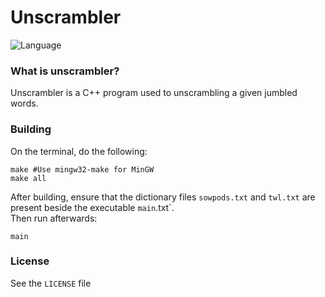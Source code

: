 # Unscrambler  
![Language](https://img.shields.io/badge/Language-C%2B%2B%0A-success.svg)  

  
### What is unscrambler?  
Unscrambler is a C++ program used to unscrambling a given jumbled words.  

### Building  
On the terminal, do the following:  
```
make #Use mingw32-make for MinGW
make all

```  
After building, ensure that the dictionary files `sowpods.txt` and `twl.txt` are present beside the executable `main`.txt`.  
Then run afterwards:  
```
main
```

### License
See the `LICENSE` file
